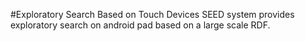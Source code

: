 #Exploratory Search Based on Touch Devices
SEED system provides exploratory search on android pad based on a large scale RDF.
